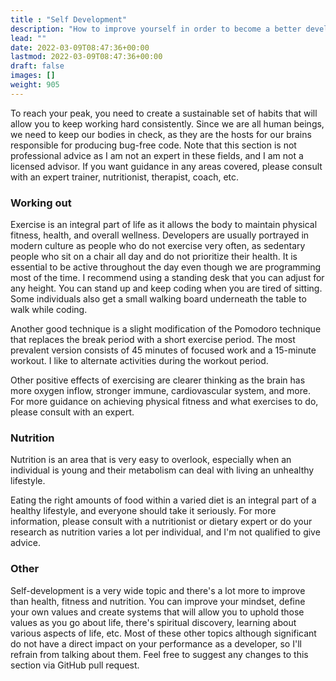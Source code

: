 ```yaml
---
title : "Self Development"
description: "How to improve yourself in order to become a better developer long term."
lead: ""
date: 2022-03-09T08:47:36+00:00
lastmod: 2022-03-09T08:47:36+00:00
draft: false
images: []
weight: 905
---
```


To reach your peak, you need to create a sustainable set of habits that will allow you to keep working hard consistently. Since we are all human beings, we need to keep our bodies in check, as they are the hosts for our brains responsible for producing bug-free code. Note that this section is not professional advice as I am not an expert in these fields, and I am not a licensed advisor. If you want guidance in any areas covered, please consult with an expert trainer, nutritionist, therapist, coach, etc.

### Working out

Exercise is an integral part of life as it allows the body to maintain physical fitness, health, and overall wellness. Developers are usually portrayed in modern culture as people who do not exercise very often, as sedentary people who sit on a chair all day and do not prioritize their health. It is essential to be active throughout the day even though we are programming most of the time. I recommend using a standing desk that you can adjust for any height. You can stand up and keep coding when you are tired of sitting. Some individuals also get a small walking board underneath the table to walk while coding.

Another good technique is a slight modification of the Pomodoro technique that replaces the break period with a short exercise period. The most prevalent version consists of 45 minutes of focused work and a 15-minute workout. I like to alternate activities during the workout period.

Other positive effects of exercising are clearer thinking as the brain has more oxygen inflow, stronger immune, cardiovascular system, and more. For more guidance on achieving physical fitness and what exercises to do, please consult with an expert.

### Nutrition

Nutrition is an area that is very easy to overlook, especially when an individual is young and their metabolism can deal with living an unhealthy lifestyle.

Eating the right amounts of food within a varied diet is an integral part of a healthy lifestyle, and everyone should take it seriously. For more information, please consult with a nutritionist or dietary expert or do your research as nutrition varies a lot per individual, and I'm not qualified to give advice.

### Other

Self-development is a very wide topic and there's a lot more to improve than health, fitness and nutrition. You can improve your mindset, define your own values and create systems that will allow you to uphold those values as you go about life, there's spiritual discovery, learning about various aspects of life, etc. Most of these other topics although significant do not have a direct impact on your performance as a developer, so I'll refrain from talking about them. Feel free to suggest any changes to this section via GitHub pull request.
